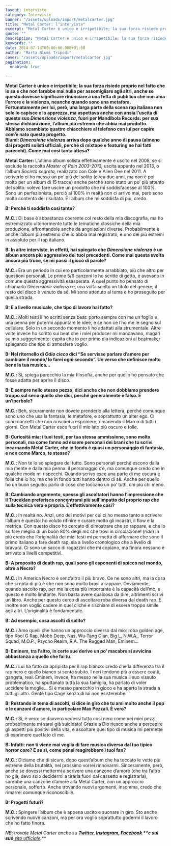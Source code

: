 ```yaml
---
layout: interviste
category: Interviste
banner: "/assets/uploads/import/metalcarter.jpg"
title: "Metal Carter: l’intervista"
excerpt: "Metal Carter è unico e irripetibile; la sua forza risiede proprio nel fatto che lo sa e che non farebbe mai nulla per assomigliare agli altri, anche se questo dovesse significare rinunciare a una fetta di pubblico che non ama l’orrore e la violenza, neanche quando sono una metafora. Fortunatamente per lui, però, una larga…"
quote: ""
description: "Metal Carter è unico e irripetibile; la sua forza risiede proprio nel fatto che lo sa e che non farebbe mai nulla per assomigliare agli altri, anche se questo dovesse significare rinunciare a una fetta di pubblico che non ama l’orrore e la violenza, neanche quando sono una metafora. Fortunatamente per lui, però, una larga…"
keywords: ""
date: 2014-07-14T00:00:00.000+01:00
author: "Marta Blumi Tripodi"
cover: "/assets/uploads/import/metalcarter.jpg"
pagination:
  enabled: true

---
```


[](https://hotmc.com/wp-content/uploads/2014/07/metalcarter.jpg)

**Metal Carter è unico e irripetibile; la sua forza risiede proprio nel fatto che lo sa e che non farebbe mai nulla per assomigliare agli altri, anche se questo dovesse significare rinunciare a una fetta di pubblico che non ama l’orrore e la violenza, neanche quando sono una metafora. Fortunatamente per lui, però, una larga parte della scena rap italiana non solo lo capisce e lo apprezza, ma aspettava anche con ansia l’uscita di questo suo _Dimensione violenza_, fuori per Mandibola Records: per sua stessa dichiarazione, l’album più estremo che abbia mai prodotto. Abbiamo scambiato quattro chiacchiere al telefono con lui per capire com’è nato questo progetto.**  
**Blumi: _Dimensione violenza_ arriva dopo qualche anno di pausa (almeno dai progetti solisti ufficiali, perché di mixtape e featuring ne hai fatti parecchi). Come mai così tanta attesa?**

**Metal Carter:** L’ultimo album solista effettivamente è uscito nel 2008, se si esclude la raccolta _Master of Pain 2003-2013,_ uscita appunto nel 2013, o l’album _Società segreta,_ realizzato con Cole e Alien Dee nel 2011\. A scriverlo ci ho messo un po’ più del solito (circa due anni, ma non è poi molto per un album di 15 tracce) anche perché sono stato un po’ più attento del solito: volevo fare uscire un prodotto che mi soddisfacesse al 100%. Sono un perfezionista, perciò al 100% in realtà non ci arrivo mai, però sono molto contento del risultato. È l’album che mi soddisfa di più, credo.

**B: Perché ti soddisfa così tanto?**

**M.C.:** Di base è abbastanza coerente col resto della mia discografia, ma ho estremizzato ulteriormente tutte le tematiche classiche della mia produzione, affrontandole anche da angolazioni diverse. Probabilmente è anche l’album più estremo che io abbia mai registrato, e uno dei più estremi in assoluto per il rap italiano.

**B: In altre interviste, in effetti, hai spiegato che _Dimensione violenza_ è un album ancora più aggressivo dei tuoi precedenti. Come mai questa svolta ancora più truce, se mi passi il gioco di parole?**

**M.C.:** Era un periodo in cui ero particolarmente arrabbiato, più che altro per questioni personali. Le prime 5/6 canzoni le ho scritte di getto, e avevano in comune questa aggressività esasperata. A quel punto ho pensato di chiamarlo _Dimensione violenza_ e, una volta scelto un titolo del genere, il resto del disco è venuto da sé. Mi sono attenuto al tema e ho proseguito per quella strada.

**B: E a livello musicale, che tipo di lavoro hai fatto?**

**M.C.:** Molti testi li ho scritti senza beat: porto sempre con me un foglio e una penna per potermi appuntare le idee, e se non ce l’ho me le segno sul cellulare. Solo in un secondo momento li ho adattati alla strumentale. Altre volte invece ho scritto sui beat che i miei producer mi mandavano, magari su mio suggerimento: capita che io per primo dia indicazioni ai beatmaker spiegando che tipo di atmosfera voglio.

**B: Nel ritornello di _Odio cieco_ dici “Se servisse parlare d’amore per cambiare il mondo/ lo farei ogni secondo”. Un verso che definisce molto bene la tua musica…**

**M.C.:** Sì, spiega parecchio la mia filosofia, anche per quello ho pensato che fosse adatta per aprire il disco.

**B: E sempre nello stesso pezzo, dici anche che non dobbiamo prendere troppo sul serio quello che dici, perché generalmente è falso. È un’iperbole?**

**M.C.:** Beh, sicuramente non dovete prenderlo alla lettera, perché comunque sono uno che usa la fantasia, le metafore, e soprattutto un alter ego. Ci sono concetti che non riuscirei a esprimere, rimanendo il Marco di tutti i giorni. Con Metal Carter esce fuori il mio lato più oscuro e folle.

**B: Curiosità mia: i tuoi testi, per tua stessa ammissione, sono molto personali, ma come fanno ad essere personali dei brani che tu scrivi incarnando Metal Carter, che in fondo è quasi un personaggio di fantasia, e non come Marco, te stesso?**

**M.C.:** Non te lo so spiegare del tutto. Sono personali perché escono dalla mia mente e dalla mia penna: il personaggio c’è, ma comunque credo che in qualche modo mi rispecchi. Quando scrivo esce una parte di me oscura e folle che io ho, ma che in fondo tutti hanno dentro di sé. Anche per quello ho un buon seguito: parlo di cose che toccano un po’ tutti, chi più chi meno.

**B: Cambiando argomento, spesso gli ascoltatori hanno l’impressione che il Truceklan preferisca concentrarsi più sull’impatto del proprio rap che sulla tecnica vera e propria. È effettivamente così?**

**M.C.:** In realtà no. Anzi, uno dei motivi per cui ci ho messo tanto a scrivere l’album è questo: ho voluto rifinire e curare molto gli incastri, il flow e la metrica. Con questo disco ho cercato di dimostrare che so rappare, e che lo so fare meglio di un buon 80% degli mc che trovi in circolazione! (_ride_) In più credo che l’originalità dei miei testi mi permetta di affermare che sono il primo italiano a fare death rap, sia a livello cronologico che a livello di bravura. Ci sono un sacco di ragazzini che mi copiano, ma finora nessuno è arrivato a livelli competitivi.

**B: A proposito di death rap, quali sono gli esponenti di spicco nel mondo, oltre a Necro?**

**M.C.:** In America Necro è senz’altro il più bravo. Ce ne sono altri, ma la cosa che si nota di più è che non sono molto bravi a rappare. Ovviamente, quando ascolto rap, per me la cosa più importante è la capacità dell’mc, e questo è molto limitante. Non basta avere qualcosa da dire, altrimenti scrivi un libro. Anche per questo cerco di ascoltare roba diversa dal death rap. E inoltre non voglio cadere in quel cliché e rischiare di essere troppo simile agli altri. L’originalità è fondamentale.

**B: Ad esempio, cosa ascolti di solito?**

**M.C.:** Amo quelli che hanno un approccio diverso dal mio: roba golden age, tipo Kool G Rap, Mobb Deep, Nas, Wu-Tang Clan, Big L, N.W.A., Terror Squad, M.O.P., Psycho Realm, R.A. The Rugged Man, Eminem…

**B: Eminem, tra l’altro, in certe sue derive un po’ macabre si avvicina abbastanza a quello che fai tu.**

**M.C.:** Lui ha fatto da apripista per il rap bianco: credo che la differenza tra il rap nero e quello bianco si senta subito. I neri tendono più a essere coatti, gangsta, real. Eminem, invece, ha messo nella sua musica il suo vissuto problematico, ha sputtanato tutta la sua famiglia, ha parlato di voler uccidere la moglie… Si è messo parecchio in gioco e ha aperto la strada a tutti gli altri. Gente tipo Cage senza di lui non esisterebbe.

**B: Restando in tema di ascolti, si dice in giro che tu ami molto anche il pop e le canzoni d’amore, in particolare Max Pezzali. È vero?**

**M.C.:** Sì, è vero: se davvero vedessi tutto così nero come nei miei pezzi, probabilmente mi sarei già suicidato! Grazie a Dio riesco anche a percepire gli aspetti più positivi della vita, e ascoltare quel tipo di musica mi permette di esprimere quel lato di me.

**B: Infatti: non ti viene mai voglia di fare musica diversa dal tuo tipico horror core? E se sì, come pensi reagirebbero i tuoi fan?**

**M.C.:** Diciamo che di sicuro, dopo quest’album che ha toccato le vette più estreme della brutalità, nel prossimo vorrei rinnovarmi. Sinceramente, però, anche se dovessi mettermi a scrivere una canzone d’amore (che tra l’altro ho già, devo solo decidermi a tirarla fuori dal cassetto e registrarla), sarebbe una canzone d’amore alla Metal Carter, con un approccio personale, sofferto. Anche trovando nuovi argomenti, insomma, credo che rimarrei comunque riconoscibile.

**B: Progetti futuri?**

**M.C.:** Spingere l’album che è appena uscito e suonare in giro. Sto anche scrivendo nuove canzoni, ma per ora voglio soprattutto godermi il lavoro che ho fatto finora.

_NB: trovate Metal Carter anche su **[Twitter](https://twitter.com/MetalCarterTk "https://twitter.com/MetalCarterTk"), [Instagram](https://instagram.com/officialmetalcartertk "http://instagram.com/officialmetalcartertk"), [Facebook ](https://www.facebook.com/MetalCarterOfficial?ref=ts&fref=ts "https://www.facebook.com/MetalCarterOfficial?ref=ts&fref=ts")**e sul suo**[ sito ufficiale](http://www.metalcarter.com/ "http://www.metalcarter.com/").**_